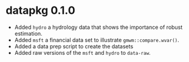 # datapkg 0.1.0

* Added `hydro` a hydrology data that shows the importance of robust estimation.
* Added `msft` a financial data set to illustrate `gmwm::compare.wvar()`.
* Added a data prep script to create the datasets
* Added raw versions of the `msft` and `hydro` to `data-raw`.
